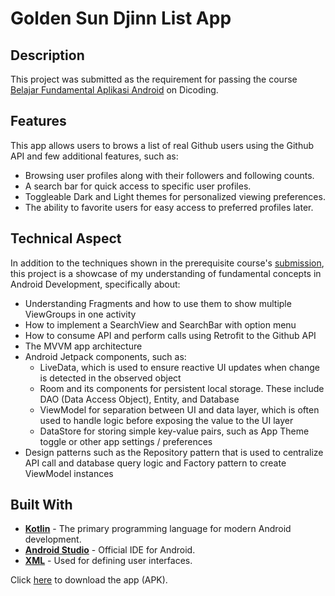# Golden Sun Djinn List App

## Description
This project was submitted as the requirement for passing the course [Belajar Fundamental Aplikasi Android](https://www.dicoding.com/academies/14-belajar-fundamental-aplikasi-android) on Dicoding.

## Features
This app allows users to brows a list of real Github users using the Github API and few additional features, such as:
- Browsing user profiles along with their followers and following counts.
- A search bar for quick access to specific user profiles.
- Toggleable Dark and Light themes for personalized viewing preferences.
- The ability to favorite users for easy access to preferred profiles later.

## Technical Aspect
In addition to the techniques shown in the prerequisite course's [submission](https://github.com/mediarahan/DicodingBeginner), this project is a showcase of my understanding of fundamental concepts in Android Development, specifically about:
- Understanding Fragments and how to use them to show multiple ViewGroups in one activity
- How to implement a SearchView and SearchBar with option menu
- How to consume API and perform calls using Retrofit to the Github API
- The MVVM app architecture
- Android Jetpack components, such as:
  - LiveData, which is used to ensure reactive UI updates when change is detected in the observed object
  - Room and its components for persistent local storage. These include DAO (Data Access Object), Entity, and Database
  - ViewModel for separation between UI and data layer, which is often used to handle logic before exposing the value to the UI layer
  - DataStore for storing simple key-value pairs, such as App Theme toggle or other app settings / preferences
- Design patterns such as the Repository pattern that is used to centralize API call and database query logic and Factory pattern to create ViewModel instances

## Built With
- **[Kotlin](https://kotlinlang.org/)** - The primary programming language for modern Android development.
- **[Android Studio](https://developer.android.com/studio)** - Official IDE for Android.
- **[XML](https://developer.android.com/guide/topics/ui/declaring-layout)** - Used for defining user interfaces.

Click [here](https://drive.google.com/file/d/1mXDd7_-nHlgj_LsXrvktOVeSvBVvahlI/view?usp=drive_link) to download the app (APK).
